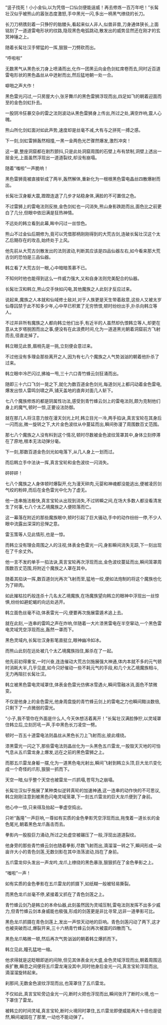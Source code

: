 
“竖子找死！小小金仙,以为凭借一口仙剑便能逞威！再去修炼一百万年吧！”长髯壮汉似乎被熊山的嚣张态度激怒,手中黑光一闪,多出一柄黑气缭绕的长刀。

长刀刀柄镌刻着一只狰狞的骷髅头,看起来似人非人,似兽非兽,刀身通体狭长,上面铭刻了一道道雷电形状的纹路,隐现黑色电弧跳动,散发出的威势显然还在刚才的玄冥神锤之上。

随着长髯壮汉手臂猛的一挥,狠狠一刀劈砍而出。

“呼啦啦”

无数黑气从黑色长刀身上喷涌而出,化作一团黑云向金色剑虹席卷而去,同时近百道雷电形状的黑色晶丝从中迸射而出,然后猛地朝一处一合。

噼啪之声大作！

黑色雷光闪过,一只房屋大小,张牙舞爪的黑色雷狮浮现而出,四足如飞的朝着迎面而至的金色剑虹扑去。

一股阴冷狂暴交杂的雷之法则波动从黑色雷狮身上传出,所过之处,满空炸响,震人心魄。

熊山所化剑虹面对如此声势,速度却是丝毫不减,大有与之拼死一搏之感。

下一刻,剑虹雷狮轰然相撞,一黑一金两色光芒骤然爆发,激烈冲突！

这一霎,整座洞窟都在剧烈颤抖,只是此处洞窟周围的石壁上布有禁制,洞壁上透出一层金光,上面虽然浮现出一道道裂纹,却没有崩塌。

随着“嗤啦”一声脆响！

黑色雷狮竟被直接斩成了两半,轰然解体,重新化为一根根黑色雷电晶丝四散爆射而出。

长髯壮汉身躯大震,蹬蹬连退了几步才站稳身体,满脸的不可置信之色。

不过雷狮上的雷电法则反挫,金色剑虹也一闪消失,熊山身影跌跄而出,面色比之前更白了几分,但眼中依旧满是狂热神情。

不远处的韩立看到此幕,眸中闪过一丝惊色。

熊山不过金仙后期修为,竟可以凭借那柄刚刚得到的大荒古剑,连破长髯壮汉这个太乙后期存在的攻击,始终处于上风。

他先前从大荒古剑散发出的法则波动,判断其应该是四品仙器左右,如今看来那大荒古剑的恐怕是三品仙器。

韩立看了大荒古剑一眼,心中暗暗羡慕不已。

不知何时他也能得到这么一件威力强大,又和自身法则完美配合的仙器。

长髯壮汉和韩立,熊山交手快如闪电,其他魔族之人此刻才反应过来。

说起来,魔族之人本就和仙域修士敌对,对于人族更是天生带着敌意,这些人又被太岁仙尊囚禁于此不知多少年,心中早已积累了无穷愤恨,顿时纷纷出手,扑杀向韩立等人。

不过并非所有魔族之人都向韩立他们出手,有近半的人虽然却仇恨韩立等人,却更在意从太岁塔脱困而出之事,便没有在此浪费时间,化为一道道黑光朝着洞窟前方飞射而去,径直走掉了。

韩立眼见此景,眉梢先是一挑,立刻便会意过来。

不过他没有多理会那些离开之人,因为有七八个魔族之人气势汹汹的朝着他扑杀了过来。

韩立眼中冷芒闪过,拂袖一甩,三十六口青竹蜂云剑狂涌而出。

随即三十六口飞剑一晃之下,就化为数百道金色剑光,每道剑光上都闪动着金色雷电,爆发出惊人雷鸣剑啸之声,铺天盖地的直奔对面几人斩下。

七八个魔族修炼的都是阴属性功法,感受到青竹蜂云剑上的雷电法则,颇为克制他们身上的魔气,顿时一惊,正要设法防御。

就在那几人将注意力放在漫天剑光上时,韩立目光一冷,两手掐诀,真言宝轮在其身后一闪而出,微一旋转之下,大片金色波纹从中蔓延而出,瞬间弥漫了周围数百丈范围。

那七八个魔族之人没有料到这个情况,顿时尽数被金色波纹笼罩其中,身体立刻停滞在了原地,根本无法动弹分毫。

下一刻,那数百道金色剑光如电落下,从几人身上一划而过。

而后韩立手中法诀一挥,真言宝轮和金色波纹一闪消失。

砰砰砰！

七八个魔族之人身体顿时爆裂开,化为漫天碎肉,元婴和神魂都没能逃出,便被凌厉剑气绞的粉碎,而后在金色雷光中化为了虚无。

他一连串施法极快,真言宝轮从出现到消失,不过转瞬之间,在场大多数人都没看清发生了何事,七八个太乙境魔族之人便陨落而亡。

这一幕落在附近的那些魔族眼中,顿时引起了巨大骚动,手中的动作纷纷一停,不少人眼中流露出深深的忌惮之意。

雷玉策等人见此情形,也是一惊。

而韩立没有理会周围之人的注视,体表金色雷光一闪,身影瞬间消失无踪,下一刻出现在了千余丈外。

他一言不发的单手一掐法诀,真言宝轮再次浮现而出,金色波纹蔓延而出,瞬间笼罩周围数百丈范围,将附近个魔族之人罩在其中。

随着其掐诀一挥,数百道剑光再次飞射而至,猛地一绞,便如法炮制的将这个魔族也化为了碎肉。

如此摧枯拉朽般连杀十几名太乙境魔族,在场魔族望向韩立的眼神中浮现出一丝惊惧,纷纷如避蛇蝎的向远处逃开。

韩立面色丝毫不动,体表雷光一闪,便要再次施展雷遁术追上去。

就在此刻,一连串的雷鸣之声在炸响,伴随着一大片漆黑雷电在半空窜动,一个黑色雷电灵域凭空浮现而出,轰然一罩而下。

黑色灵域内,长髯壮汉身影笔直挺立,眼神幽冷如冰。

而熊山此刻在远处被几个太乙境魔族挡住,厮杀在了一起。

他先前初得重宝,一时兴奋,连连催动大荒古剑施展强大神通,体内本就不多的元气顿时消耗大半,几乎见底,如今只好催动一些不耗元气的手段,和几个太乙境魔族相斗,无力再阻拦长髯壮汉。

韩立被黑色雷电灵域罩住,体表金色雷光仿佛冰雪遇火,瞬间雪融冰消,面色不禁微变。

不仅是他身上的金色雷光,他身周盘旋的青竹蜂云剑上的雷电之力也瞬间黯淡数倍,只剩下了一点微弱的雷光。

“小子,我不管你在外面是什么人,今天休想活着离开！”长髯壮汉满脸狰狞,以灵域罩住韩立后,立刻厉吼一声,手中黑色长刀凌空一劈。

顿时一百五十道雷电法则晶丝从黑色长刀上飞射而出,彼此缠绕。

漆黑雷光一闪之下,那些雷电法则晶丝化为一头黑色五爪雷龙,一股毁天灭地的可怕气息从五爪雷龙身上爆发,远在之前的黑色雷狮之上。

而那五爪雷龙身躯一摆,化为一道黑色电光射出,瞬间飞射到韩立头顶,巨大龙爪变化成一个奇怪的爪形,狠狠一抓而下。

天空一暗,似乎整个天空也被雷龙一爪抓塌,苍穹为之崩塌。

长髯壮汉似乎施展了某种类似逆转真轮的加速神通,这一连串的动作快的不可思议,韩立刚刚注意到被黑色闪电灵域笼罩,下一刻五爪雷龙的巨大龙爪便到了身前。

他心中一惊,只来得及抬起一拳虚空捣出。

只听“轰隆”一声巨响,一尊如有实质的金色拳影凭空浮现而出,拖曳着一道长长的金色尾光,朝着黑色龙爪轰击而去。

拳影内一股股巨力涌动,所过之处虚空被碾压了一般,浮现出道道裂纹。

他身旁的那些青竹蜂云剑也随着拳影,尽数飞射而出,滴溜溜一转之下,瞬间形成一朵亩许大小的青色剑莲,无数剑影在其中浩荡波动,挡在了身前。

五爪雷龙仰头发出一声龙吟,龙爪上缭绕的黑色暴涨,狠狠抓在了金色拳影之上。

“嗤啦”一声！

如有实质的金色拳影在五爪雷龙的抓摄下,如纸糊一般被轻易撕裂。

而黑色龙爪丝毫不停,紧接着又抓在了青色剑莲之上。

青竹蜂云剑乃是韩立的本命仙器,此刻虽然因为灵域压制,雷电法则发挥不出多少威力,但青竹蜂云剑本身威能也极强,形成的剑莲更是非比寻常,远非一道拳影可比。

黑色龙爪抓摄在青色剑莲上,发出一声惊天动地的巨响。青色剑莲闪动了两下,这才也被突破而过,爆裂开来,三十六柄青竹蜂云剑再次被震的四散而飞。

黑色龙爪略微一顿,然后再次气势汹汹的朝着韩立爆抓而下。

韩立见此,瞳孔猛地一缩。

他求得就是这眨眼即逝的间隙,但见其体表金光大盛,金色灵域浮现而出,朝着周围迅疾扩散,瞬息之间便将五爪雷龙淹没其中,同时他身后金光一闪,真言宝轮浮现而出,滴溜溜旋转起来。

刹那间,无数金色波纹浮现而出,也笼罩住了五爪雷龙。

不仅如此,真言宝轮旁边金光一闪,断时火把也浮现而出,瞬间张开了断时火境,也一下罩住了雷龙。

被韩立的时间灵域,真言宝轮,断时火境同时罩住,五爪雷龙即便威能再大十倍也是徒然,瞬间凝固在了那里,一动也不能动弹了。